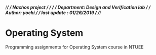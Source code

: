 /**********************************************************************/
/*           Nachos project                                           */
/*                                                                    */
/*           Department: Design and Verification lab                  */
/*           Author: yochi                                            */
/*           last update : 01/26/2019                                 */
/**********************************************************************/


# Operating System
Programming assignments for Operating System course in NTUEE
   
